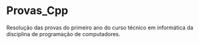 # Provas_Cpp
Resolução das provas do primeiro ano do curso técnico em informática da disciplina de programação de computadores.
